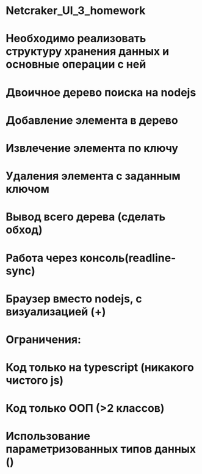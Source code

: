 # Netcraker_UI_3_homework

# Необходимо реализовать структуру хранения данных и основные операции с ней
# Двоичное дерево поиска на nodejs
#	Добавление элемента в дерево
#	Извлечение элемента по ключу
#	Удаления элемента с заданным ключом
#	Вывод всего дерева (сделать обход)
#	Работа через консоль(readline-sync)
# Браузер вместо nodejs, с визуализацией (+)
# Ограничения:
#	Код только на typescript (никакого чистого js)
#	Код только ООП (>2 классов)
#	Использование параметризованных типов данных (<T>)
